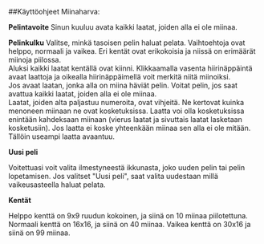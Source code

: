 ##Käyttöohjeet Miinaharva:

**Pelintavoite**
Sinun kuuluu avata kaikki laatat, joiden alla ei ole miinaa.

**Pelinkulku**
Valitse, minkä tasoisen pelin haluat pelata. Vaihtoehtoja ovat helppo, normaali ja vaikea. Eri kentät ovat erikokoisia ja niissä on erimäärät miinoja piilossa.   
Aluksi kaikki laatat kentällä ovat kiinni. Klikkaamalla vasenta hiirinäppäintä avaat laattoja ja oikealla hiirinäppäimellä voit merkitä niitä miinoiksi.   
Jos avaat laatan, jonka alla on miina häviät pelin. Voitat pelin, jos saat avattua kaikki laatat, joiden alla ei ole miinaa.   
Laatat, joiden alta paljastuu numeroita, ovat vihjeitä. Ne kertovat kuinka menoneen miinaan ne ovat kosketuksissa. Laatta voi olla kosketuksissa enintään kahdeksaan miinaan (vierus laatat ja sivuttais laatat lasketaan kosketusiin). Jos laatta ei koske yhteenkään miinaa sen alla ei ole mitään. Tällöin useampi laatta avaantuu.

**Uusi peli**

Voitettuasi voit valita ilmestyneestä ikkunasta, joko uuden pelin tai pelin lopetamisen. Jos valitset "Uusi peli", saat valita uudestaan millä vaikeusasteella haluat pelata.

**Kentät**

Helppo kenttä on 9x9 ruudun kokoinen, ja siinä on 10 miinaa piilotettuna.
Normaali kenttä on 16x16, ja siinä on 40 miinaa.
Vaikea kenttä on 30x16 ja siinä on 99 miinaa.

